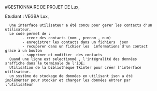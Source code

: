 #GESTIONNAIRE DE PROJET DE Lux,

Etudiant : VEGBA Lux,


      Une interface utilisateur a été concu pour gerer les contacts d'un utilisateur.
      Le code permet de :
            - creer des contacts (nom , prenom , num)
            - enregistrer les contacts dans un fichiers  json
            - recuperer dans un fichier les  informations d'un contact grace à un bouton
            - supprimer et modifier  des contacts
      Quand une ligne est selectionné , l'intégralité des données s'affiche dans le terminale de l'iDE;
      Utilisation de la bibliothèque Tkinter pour créer l'interface utilisateur.
      un système de stockage de données en utilisant json a été implémenter pour stocker et charger les données entrer par l'utilisateur

